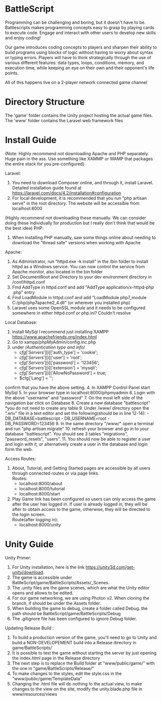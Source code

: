 # BattleScript

Programming can be challenging and boring, but it doesn't have to be. Battlescripts makes programming concepts easy to grasp by playing cards to execute code. Engage and interact with other users to develop new skills and enjoy coding!

Our game introduces coding concepts to players and sharpen their ability to build programs using blocks of logic without having to worry about syntax or typing errors. Players will have to think strategically through the use of various different features: data types, loops, conditions, memory, and execution time, while keeping an eye on their own and their opponent's life points.

All of this happens live on a 2-player network connected game channel

# Directory Structure

The 'game' folder contains the Unity project hosting the actual game files.
The 'www' folder contains the Laravel web framework files

# Install Guide

(Note: Highly recommend not downloading Apache and PHP separately. Huge pain in the ass.
Use something like XAMMP or WAMP that packages the entire stack for you pre-configured)

Laravel:
1. You need to download Composer online, and through it, install Laravel. Detailed installation guide found at https://laravel.com/docs/4.2/installation#configuration
2. For local development, it is recommended that you run "php artisan serve" in the root directory.
The website will be accessible from localhost:8000

(Highly recommend not downloading these manually.
We can consider doing these individually for production but I really don't think that would be the best idea)
PHP:
1. When installing PHP manually, saw some things online about
needing to download the "thread safe" versions when working with Apache

Apache:
1. As Administrator, run "httpd.exe -k install" in the /bin folder to install httpd as a Windows service. You can now control the service from Apache monitor, also located in the bin folder
2. Set DocumentRoot and Directory to your dev environment directory in /conf/httpd.conf
3. Find AddType in httpd.conf and add "AddType application/x-httpd-php .php" entry
4. Find LoadModule in httpd.conf and add "LoadModule php7_module C:/php/php7apache2_4.dll" (or wherever you installed php)
5. Laravel uses some OpenSSL module and it needs to be configured somewhere in either httpd.conf or php.ini? Couldn't resolve

Local Database:
1. Install MySql I recommend just installing XAMPP https://www.apachefriends.org/index.html
2. Go to xampp/phpMyAdmin/config.inc.php
3. under /*Authentication type and info*/
	- $cfg['Servers'][$i]['auth_type'] = 'cookie';
	- $cfg['Servers'][$i]['user'] = 'root';
	- $cfg['Servers'][$i]['password'] = '123456';
	- $cfg['Servers'][$i]['extension'] = 'mysqli';
	- $cfg['Servers'][$i]['AllowNoPassword'] = true;
	- $cfg['Lang'] = '';

confirm that you have the above setting.
4. In XAMPP Control Panel start MySql
5. In your browser type in localhost:8000/phpmyadmin
6. Login with the above "username" and "password"
7. On the most left side of the navigation bar click on Database
8. Create a new database "battlescript" *you do not need to create any table
9. Under /www/ directory open the ".env" file in a text editor and set the following(should be in line 12-14):
	- DB_DATABASE=battlescript
	- DB_USERNAME=root
	- DB_PASSWORD=123456
9. In the same directory "/www/" open a terminal and run "php artisan migrate"
10. refresh your browser and go in to your database
	"battlescript". You should see 3 tables "migrations", "password_resets", "users".
11. You should now be able to register a user and login with it, or alternatively create a user in the database and login form the web.

Access Routes:
1. About, Tutorial, and Getting Started pages are accessible by all users through connected routes or via page links.  
Routes:
	- localhost:8000/about
	- localhost:8000/tutorial
	- localhost:8000/start
2. Play Game link has been configured so users can only access the game after the user has logged in. If user is already logged in, they will be after to obtain access to the game, otherwise, they will be directed to the login screen.  
Route(after logging in):
	- localhost:8000/unity

# Unity Guide

Unity Primer:
1. For Unity installation, here is the link https://unity3d.com/get-unity/download.
2. The game is accessible under BattleScript/game/BattleScripts/Assets/_Scenes.
3. The .unity files are the game scenes, which are what the Unity editor opens and allows to be edited.
4. For our game networking, we are using Photon v2. When cloning the branch, if should be under the Assets folder.
5. When building the game to debug, create a folder called Debug. the path should be BattleScript/game/BattleScripts/Debug
6. The .gitignore file has been configured to ignore Debug folder.

Updating Release Build :
1. To build a production version of the game, you'll need to go to Unity and build a NON-DEVELOPEMENT build into a Release directory in game/BattleScripts/
2. It is possible to test the game without starting the server by just opening the index.html page in the Release directory
3. The next step is to replace the Build folder at "www/public/game/" with the one in  "game/BattleScripts/Release/"
4. To make changes to the styles, edit the style.css in the "www/public/game/TemplateData"
5. Changing the .html file will do nothing to the actual view, to make changes to the view on the site, modify the unity.blade.php file in www/resources/views
